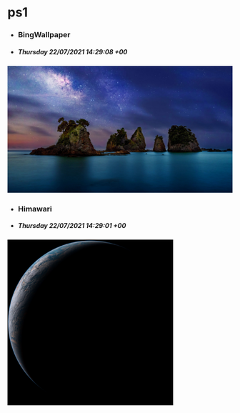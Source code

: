 # ps1

- ### BingWallpaper
- ##### Thursday 22/07/2021 14:29:08 +00
<img src="BingWallpaper/latest.jpg" width="700" height="auto" title="👉  BingWallpaper  👈">


- ### Himawari 
- ##### Thursday 22/07/2021 14:29:01 +00
<img src="Himawari/latest.jpg" width="auto" height="371" title="👉  Himawari  👈">






